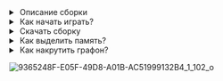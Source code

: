 <details>

<summary> Описание сборки </summary>

Minecraft 1.20.1\
Java 17\
Forge ModLoader 47.4.0\
Рекоммендуемое кол-во памяти: 4-6 GB (на 4гб сборке может не хватать памяти для загрузки миров).

</details>

<details>
  
<summary> Как начать играть? </summary>

### Установка лаунчера

1) Заходим с ВПНом и качаем лаунчер:
https://prismlauncher.org/download/windows/

2) Устанавливаем и закрываем лаунчер

3) Качаем файл accounts.json и добавляем его с заменой в %appdata%/PrismLauncher/

4) Создаем свой оффлайн аккаунт и делаем его дефлотным (No profile Xbox profile missing не удалять!):
![telegram-cloud-photo-size-2-5343725991480129983-y](https://github.com/user-attachments/assets/ef65df7b-bbd6-41a7-889f-a025319dba48)

5) Качаем архив со сборкой и добавляем в лаунчер
![telegram-cloud-photo-size-2-5341474191666444065-y](https://github.com/user-attachments/assets/6bec3fba-a0d7-4624-999a-53e76a030839) 

6) Заходим. 

</details>

<details>
  
<summary> Скачать сборку </summary>

### Яндекс Диск
https://disk.yandex.ru/d/FXOIXUK9qUVEgQ 

</details>

<details>
  
<summary> Как выделить память? </summary>

### Выделение памяти в лаунчере
<img width="2754" height="1566" alt="image" src="https://github.com/user-attachments/assets/14208f54-b660-4fca-9978-d665c0fc8505" />

### Настройки запуска Java(по умолчанию не нужно, можно попробовать если лагает)

`-XX:+UnlockExperimentalVMOptions -XX:+UseG1GC -XX:MaxGCPauseMillis=50 -XX:G1NewSizePercent=30 -XX:G1MaxNewSizePercent=40 -XX:G1HeapRegionSize=8M -XX:G1ReservePercent=15 -XX:G1HeapWastePercent=5 -XX:G1MixedGCCountTarget=4 -XX:InitiatingHeapOccupancyPercent=15 -XX:G1MixedGCLiveThresholdPercent=85 -XX:G1ConcMarkStepDurationMillis=5 -XX:SurvivorRatio=32 -XX:MaxTenuringThreshold=1 -XX:+DisableExplicitGC -XX:+AlwaysPreTouch `

</details>

<details>
  
<summary> Как накрутить графон? </summary>

### Мод на прорисовку горизонта
<img width="2560" height="1440" alt="image" src="https://github.com/user-attachments/assets/63d5955b-208a-45d2-99b8-c7d3d2aeb2ce" />

Качаете мод для 1.20.1 Forge и закидываете в папку с модами https://modrinth.com/mod/distanthorizons \
Как зайдете в игру, находите в настройках Distant Horizons(или DH). \
Ставьте прорисовку 128 или 256 чанков, ванильную прорисовку ставьте 10 чанков 


### Шейдеры
Ищите шейдеры, которые поддерживают лоадер Iris и Distant Horizons(мод выше).\
Искать можно здесь: https://modrinth.com/shaders?v=1.20.1&g=categories:iris 

Примеры шейдеров: \
Лайтовые шейдеры(с норм фпсом): \
https://modrinth.com/shader/super-duper-vanilla \
https://modrinth.com/shader/makeup-ultra-fast-shaders 

Жесткие шейдеры(сильно режут фпс, но красивые): \
https://modrinth.com/shader/bliss-shader \
https://modrinth.com/shader/bsl-shaders \
https://modrinth.com/shader/nostalgia-shader 

### Ресурсрпаки
тут хз, выбирайте сами \
(ресурспаки можно комбинировать. например выбрать один текстурпак и поверх него накатить интерфейсы, иконки, статус бары и тд) \
звуки и анимации тоже в ресурспаках \
https://modrinth.com/resourcepacks?v=1.20.1 

</details>

![9365248F-E05F-49D8-A01B-AC51999132B4_1_102_o](https://github.com/user-attachments/assets/72c7140a-1f18-43f3-8e81-bb8cd390f6ff)

